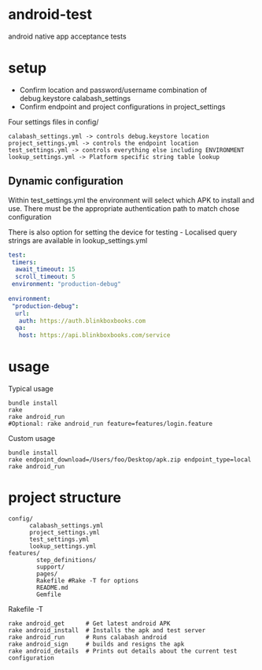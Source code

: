 android-test
============

android native app acceptance tests

setup
=====
- Confirm location and password/username combination of debug.keystore calabash_settings
- Confirm endpoint and project configurations in project_settings

Four settings files in config/
```
calabash_settings.yml -> controls debug.keystore location
project_settings.yml -> controls the endpoint location
test_settings.yml -> controls everything else including ENVIRONMENT
lookup_settings.yml -> Platform specific string table lookup
```
Dynamic configuration
---------------------
Within test_settings.yml the environment will select which APK to install and use.
There must be the appropriate authentication path to match chose configuration

There is also option for setting the device for testing - Localised query strings are available in lookup_settings.yml

```yaml
test:
 timers:
  await_timeout: 15
  scroll_timeout: 5
 environment: "production-debug"
 
environment:
 "production-debug":
  url:
   auth: https://auth.blinkboxbooks.com
  qa:
   host: https://api.blinkboxbooks.com/service
```
usage
=====

Typical usage
```shell
bundle install
rake 
rake android_run
#Optional: rake android_run feature=features/login.feature
```
Custom usage
```shell
bundle install
rake endpoint_download=/Users/foo/Desktop/apk.zip endpoint_type=local
rake android_run
```

project structure
================

```shell
config/
	  calabash_settings.yml
	  project_settings.yml
      test_settings.yml
	  lookup_settings.yml
features/
		step_definitions/
		support/
		pages/
		Rakefile #Rake -T for options
		README.md
		Gemfile
```

Rakefile -T
```
rake android_get      # Get latest android APK
rake android_install  # Installs the apk and test server
rake android_run      # Runs calabash android
rake android_sign     # builds and resigns the apk
rake android_details  # Prints out details about the current test configuration
```	
